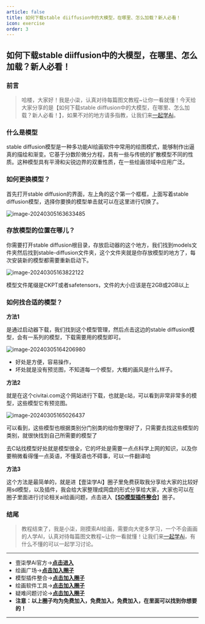 ```yaml
---
article: false
title: 如何下载stable diiffusion中的大模型，在哪里、怎么加载？新人必看！
icon: exercise
order: 3
---
```


## 如何下载stable diiffusion中的大模型，在哪里、怎么加载？新人必看！

### 前言

> 哈楼，大家好！我是小柒，认真对待每篇图文教程~让你一看就懂！今天给大家分享的是【如何下载stable diiffusion中的大模型，在哪里、怎么加载？新人必看！】，如果不对的地方请多指教，让我们来[一起学Ai](https://17xueai.top/)。

### 什么是模型

stable diffusion模型是一种多功能AI绘画软件中常用的绘图模式，能够制作出逼真的描绘和渐变。它基于分数阶微分方程，具有一些与传统的扩散模型不同的性质。这种模型具有平滑和尖锐边界的双重性质，在一些绘画领域中应用广泛。

### 如何更换模型？

首先打开stable diffusion的界面，左上角的这个第一个框框，上面写着stable diffusion模型，选择你要换的模型单击就可以在这里进行切换了。

![image-20240305163633485](https://img.17xueai.top/typora/imager/202403122124957.webp)

### 存放模型的位置在哪儿？

你需要打开stable diffusion根目录，存放启动器的这个地方，我们找到models文件夹然后找到stable-diffusion文件夹，这个文件夹就是你存放模型的地方了，每次安装新的模型都需要重新启动下。

![image-20240305163822122](https://img.17xueai.top/typora/imager/202403122124096.webp)

模型文件尾缀是CKPT或者safetensors，文件的大小应该是在2GB或2GB以上

### 如何找合适的模型？

**方法1**

是通过启动器下载，我们找到这个模型管理，然后点击这边的stable diffusion模型，会有一系列的模型，下载需要用的模型即可。

![image-20240305164206980](https://img.17xueai.top/typora/imager/202403122124488.webp)

- 好处是方便，容易操作，
- 坏处就是没有预览图，不知道每一个模型，大概的画风是什么样子。

**方法2**

就是在这个civitai.com这个网站进行下载，也就是c站，可以看到非常非常多的模型，这些模型它有预览图。

![image-20240305165026437](https://img.17xueai.top/typora/imager/202403122124332.webp)

可以看到，这些模型也根据类别分门别类的给你整理好了，只需要去找这些模型的类别，就很快找到自己所需要的模型了

去C站找模型好处就是模型很全，它的坏处是需要一点点科学上网的知识，以及你要稍微看得懂一点英语，不懂英语也不碍事，可以一件翻译哈

**方法3**

这个方法是最简单的，就是进【壹柒学Ai】圈子里免费获取我分享给大家的比较好用sd模型，以及插件，我会给大家整理成网盘的形式分享给大家，大家也可以在圈子里面进行讨论相关ai绘画问题，点击进入【**[SD模型插件整合](https://17xueai.top/circle/sdmodels)**】圈子。

### 结尾

> 教程结束了，我是小柒，刚摸索AI绘画，需要向大佬多学习，一个不会画画的人学AI，认真对待每篇图文教程~让你一看就懂！让我们来[一起学Ai](https://17xueai.top/)，有什么不懂的可以一起学习讨论。

<hr>

- 壹柒學Ai官方→**[点击进入](https://17xueai.top/)**
- 绘画广场→**[点击加入圈子](https://17xueai.top/circle/square)**
- 模型插件整合→**[点击加入圈子](https://17xueai.top/circle/sdmodels)**
- 绘画软件工具→**[点击加入圈子](https://17xueai.top/circle/software)**
- 疑难问题讨论→**[点击加入圈子](https://17xueai.top/circle/questions)**
- **注意：以上圈子均为免费加入，免费加入，免费加入，在里面可以找到你想要的！**

****



